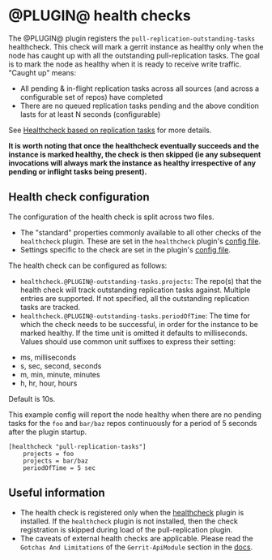 @PLUGIN@ health checks
==============

The @PLUGIN@ plugin registers the `pull-replication-outstanding-tasks`
healthcheck. This check will mark a gerrit instance as healthy
only when the node has caught up with all the outstanding
pull-replication tasks. The goal is to mark the node as healthy when it
is ready to receive write traffic. "Caught up" means:

- All pending & in-flight replication tasks across all sources (and
across a configurable set of repos) have completed
- There are no queued replication tasks pending and the above condition
lasts for at least N seconds (configurable)

See [Healthcheck based on replication tasks](https://issues.gerritcodereview.com/issues/312895374) for more details.

**It is worth noting that once the healthcheck eventually succeeds and
the instance is marked healthy, the check is then skipped (ie any
subsequent invocations will always mark the instance as healthy
irrespective of any pending or inflight tasks being present).**

Health check configuration
--------------------------

The configuration of the health check is split across two files.
- The "standard" properties commonly available to all other checks
of the `healthcheck` plugin. These are set in the `healthcheck` plugin's
[config file](https://gerrit.googlesource.com/plugins/healthcheck/+/refs/heads/master/src/main/resources/Documentation/config.md#settings).
- Settings specific to the check are set in the plugin's [config file](./config.md#file-pluginconfig).


The health check can be configured as follows:
- `healthcheck.@PLUGIN@-outstanding-tasks.projects`: The repo(s) that
the health check will track outstanding replication tasks against.
Multiple entries are supported. If not specified, all the outstanding
replication tasks are tracked.
- `healthcheck.@PLUGIN@-outstanding-tasks.periodOfTime`: The time for
which the check needs to be successful, in order for the instance to be
marked healthy. If the time unit is omitted it defaults to milliseconds.
Values should use common unit suffixes to express their setting:

* ms, milliseconds
* s, sec, second, seconds
* m, min, minute, minutes
* h, hr, hour, hours

Default is 10s.

This example config will report the node healthy when there are no
pending tasks for the `foo` and `bar/baz` repos continuously for a
period of 5 seconds after the plugin startup.
```
[healthcheck "pull-replication-tasks"]
    projects = foo
    projects = bar/baz
    periodOfTime = 5 sec
```

Useful information
------------------

- The health check is registered only when the [healthcheck](https://gerrit.googlesource.com/plugins/healthcheck) plugin
is installed. If the `healthcheck` plugin is not installed, then the
check registration is skipped during load of the pull-replication
plugin.
- The caveats of external health checks are applicable. Please read the
`Gotchas And Limitations` of the `Gerrit-ApiModule` section in the [docs](https://gerrit.googlesource.com/gerrit/+/refs/heads/master/Documentation/dev-plugins.txt).


